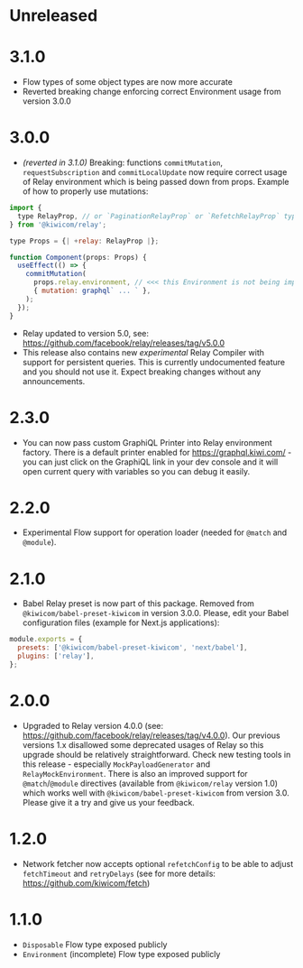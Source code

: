 # Unreleased

# 3.1.0

- Flow types of some object types are now more accurate
- Reverted breaking change enforcing correct Environment usage from version 3.0.0

# 3.0.0

- _(reverted in 3.1.0)_ Breaking: functions `commitMutation`, `requestSubscription` and `commitLocalUpdate` now require correct usage of Relay environment which is being passed down from props. Example of how to properly use mutations:

```js
import {
  type RelayProp, // or `PaginationRelayProp` or `RefetchRelayProp` types
} from '@kiwicom/relay';

type Props = {| +relay: RelayProp |};

function Component(props: Props) {
  useEffect(() => {
    commitMutation(
      props.relay.environment, // <<< this Environment is not being imported but rather reused from `props.relay`
      { mutation: graphql` ... ` },
    );
  });
}
```

- Relay updated to version 5.0, see: https://github.com/facebook/relay/releases/tag/v5.0.0
- This release also contains new _experimental_ Relay Compiler with support for persistent queries. This is currently undocumented feature and you should not use it. Expect breaking changes without any announcements.

# 2.3.0

- You can now pass custom GraphiQL Printer into Relay environment factory. There is a default printer enabled for https://graphql.kiwi.com/ - you can just click on the GraphiQL link in your dev console and it will open current query with variables so you can debug it easily.

# 2.2.0

- Experimental Flow support for operation loader (needed for `@match` and `@module`).

# 2.1.0

- Babel Relay preset is now part of this package. Removed from `@kiwicom/babel-preset-kiwicom` in version 3.0.0. Please, edit your Babel configuration files (example for Next.js applications):

```js
module.exports = {
  presets: ['@kiwicom/babel-preset-kiwicom', 'next/babel'],
  plugins: ['relay'],
};
```

# 2.0.0

- Upgraded to Relay version 4.0.0 (see: https://github.com/facebook/relay/releases/tag/v4.0.0). Our previous versions 1.x disallowed some deprecated usages of Relay so this upgrade should be relatively straightforward. Check new testing tools in this release - especially `MockPayloadGenerator` and `RelayMockEnvironment`. There is also an improved support for `@match`/`@module` directives (available from `@kiwicom/relay` version 1.0) which works well with `@kiwicom/babel-preset-kiwicom` from version 3.0. Please give it a try and give us your feedback.

# 1.2.0

- Network fetcher now accepts optional `refetchConfig` to be able to adjust `fetchTimeout` and `retryDelays` (see for more details: https://github.com/kiwicom/fetch)

# 1.1.0

- `Disposable` Flow type exposed publicly
- `Environment` (incomplete) Flow type exposed publicly
